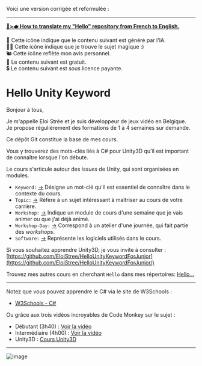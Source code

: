 Voici une version corrigée et reformulée :

---

__[🥐>🫖 How to translate my "Hello" repository from French to English.](https://github.com/EloiStree/HelloUnityKeywordForJunior)__

🤖 Cette icône indique que le contenu suivant est généré par l'IA.  
🧙‍♂️ Cette icône indique que je trouve le sujet magique :)  
🐿️ Cette icône reflète mon avis personnel.  
🌱 Le contenu suivant est gratuit.  
💲 Le contenu suivant est sous licence payante.

# Hello Unity Keyword

Bonjour à tous,

Je m'appelle Eloi Strée et je suis développeur de jeux vidéo en Belgique.  
Je propose régulièrement des formations de 1 à 4 semaines sur demande.

Ce dépôt Git constitue la base de mes cours.

Vous y trouverez des mots-clés liés à C# pour Unity3D qu'il est important de connaître lorsque l'on débute.  

Le cours s'articule autour des *issues* de Unity, qui sont organisées en modules.

- `Keyword:` [->](https://github.com/EloiStree/HelloUnityKeywordForJunior/issues?q=keyword) Désigne un mot-clé qu'il est essentiel de connaître dans le contexte du cours.
- `Topic:` [->](https://github.com/EloiStree/HelloUnityKeywordForJunior/issues?q=topic) Réfère à un sujet intéressant à maîtriser au cours de votre carrière.
- `Workshop:` [->](https://github.com/EloiStree/HelloUnityKeywordForJunior/issues?q=workshop) Indique un module de cours d'une semaine que je vais animer ou que j'ai déjà animé.
- `Workshop-Day:` [->](https://github.com/EloiStree/HelloUnityKeywordForJunior/issues?q=workshop-day) Correspond à un atelier d'une journée, qui fait partie des *workshops*.
- `Software:` [->](https://github.com/EloiStree/HelloUnityKeywordForJunior/issues?q=software) Représente les logiciels utilisés dans le cours.

Si vous souhaitez apprendre Unity3D, je vous invite à consulter :  
[https://github.com/EloiStree/HelloUnityKeywordForJunior](https://github.com/EloiStree/HelloUnityKeywordForJunior/)  

Trouvez mes autres cours en cherchant `Hello` dans mes répertoires:
[Hello... ](https://github.com/EloiStree?tab=repositories&q=Hello&type=&language=&sort=)




---------------

Notez que vous pouvez apprendre le C# via le site de W3Schools :
- [W3Schools - C#](https://www.w3schools.com/cs/index.php#:~:text=C%23%20(C-Sharp)%20is,Start%20learning%20C%23%20now%20»)

Ou grâce aux trois vidéos incroyables de Code Monkey sur le sujet :
- Débutant (3h40) : [Voir la vidéo](https://unitycodemonkey.com/video.php?v=pReR6Z9rK-o)
- Intermédiaire (4h00) : [Voir la vidéo](https://unitycodemonkey.com/video.php?v=I6kx-_KXNz4)
- Unity3D : [Cours Unity3D](https://unitycodemonkey.com/kitchenchaoscourse.php#createProject)

----------------------------

![image](https://github.com/user-attachments/assets/573ed7ac-79d9-493c-a19a-10408bde5963)

